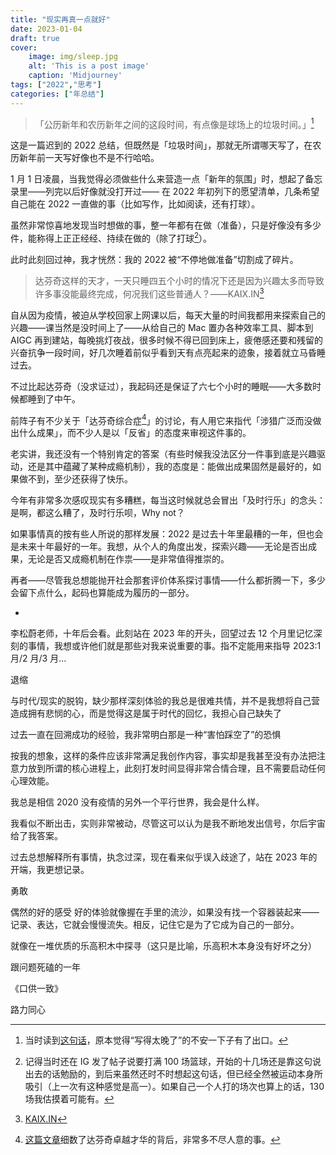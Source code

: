 ```yaml
---
title: "现实再真一点就好"
date: 2023-01-04
draft: true
cover:
    image: img/sleep.jpg
    alt: 'This is a post image'
    caption: 'Midjourney'
tags: ["2022","思考"]
categories: ["年总结"]
---
```


> 「公历新年和农历新年之间的这段时间，有点像是球场上的垃圾时间。」[^1]

这是一篇迟到的 2022 总结，但既然是「垃圾时间」，那就无所谓哪天写了，在农历新年前一天写好像也不是不行哈哈。

1 月 1 日凌晨，当我觉得必须做些什么来营造一点「新年的氛围」时，想起了备忘录里——列完以后好像就没打开过—— 在 2022 年初列下的愿望清单，几条希望自己能在 2022 一直做的事（比如写作，比如阅读，还有打球）。

虽然非常惊喜地发现当时想做的事，整一年都有在做（准备），只是好像没有多少件，能称得上正正经经、持续在做的（除了打球[^2]）。

此时此刻回过神，我才恍然：我的 2022 被“不停地做准备”切割成了碎片。

> 达芬奇这样的天才，一天只睡四五个小时的情况下还是因为兴趣太多而导致许多事没能最终完成，何况我们这些普通人？——KAIX.IN[^3]

自从因为疫情，被迫从学校回家上网课以后，每天大量的时间我都用来探索自己的兴趣——课当然是没时间上了——从给自己的 Mac 置办各种效率工具、脚本到 AIGC 再到建站，每晚挑灯夜战，很多时候不得已回到床上，疲倦感还要和残留的兴奋抗争一段时间，好几次睡着前似乎看到天有点亮起来的迹象，接着就立马昏睡过去。

不过比起达芬奇（没求证过），我起码还是保证了六七个小时的睡眠——大多数时候都睡到了中午。

前阵子有不少关于「达芬奇综合症[^4]」的讨论，有人用它来指代「涉猎广泛而没做出什么成果」，而不少人是以「反省」的态度来审视这件事的。

老实讲，我还没有一个特别肯定的答案（有些时候我没法区分一件事到底是兴趣驱动，还是其中蕴藏了某种成瘾机制），我的态度是：能做出成果固然是最好的，如果做不到，至少还获得了快乐。

今年有非常多次感叹现实有多糟糕，每当这时候就总会冒出「及时行乐」的念头：是啊，都这么糟了，及时行乐呗，Why not？

如果事情真的按有些人所说的那样发展：2022 是过去十年里最糟的一年，但也会是未来十年最好的一年。我想，从个人的角度出发，探索兴趣——无论是否出成果，无论是否又成瘾机制在作祟——是非常值得推崇的。

再者——尽管我总想能抛开社会那套评价体系探讨事情——什么都折腾一下，多少会留下点什么，起码也算能成为履历的一部分。

- 

李松蔚老师，十年后会看。此刻站在 2023 年的开头，回望过去 12 个月里记忆深刻的事情，我想或许他们就是那些对我来说重要的事。指不定能用来指导 2023:1 月/2 月/3 月…

退缩

与时代/现实的脱钩，缺少那样深刻体验的我总是很难共情，并不是我想将自己营造成拥有悲悯的心，而是觉得这是属于时代的回忆，我担心自己缺失了

过去一直在回溯成功的经验，我非常明白那是一种“害怕踩空了”的恐惧

按我的想象，这样的条件应该非常满足我创作内容，事实却是我甚至没有办法把注意力放到所谓的核心进程上，此刻打发时间显得非常合情合理，且不需要启动任何心理效能。

我总是相信 2020 没有疫情的另外一个平行世界，我会是什么样。

我看似不断出击，实则非常被动，尽管这可以认为是我不断地发出信号，尔后宇宙给了我答案。

过去总想解释所有事情，执念过深，现在看来似乎误入歧途了，站在 2023 年的开端，我更想记录。

勇敢

偶然的好的感受 好的体验就像握在手里的流沙，如果没有找一个容器装起来——记录、表达，它就会慢慢流失。相反，记住它是为了它成为自己的一部分。

就像在一堆优质的乐高积木中探寻（这只是比喻，乐高积木本身没有好坏之分）

跟问题死磕的一年

《口供一致》

路力同心

[^1]: 当时读到[这句话](http://nirokita.cn/2019/journal11)，原本觉得“写得太晚了”的不安一下子有了出口。
[^2]: 记得当时还在 IG 发了帖子说要打满 100 场篮球，开始的十几场还是靠这句说出去的话勉励的，到后来虽然还时不时想起这句话，但已经全然被运动本身所吸引（上一次有这种感觉是高一）。如果自己一个人打的场次也算上的话，130 场我估摸着可能有。
[^3]: [KAIX.IN](https://kaix.in/0001/20221216-leonardo/)
[^4]: [这篇文章](https://thoughtfulatlas.bearblog.dev/leonardo-syndrome/)细数了达芬奇卓越才华的背后，非常多不尽人意的事。
